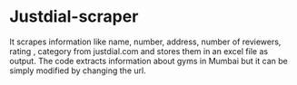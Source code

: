 # Justdial-scraper
It scrapes information like name, number, address, number of reviewers, rating , category from justdial.com and stores them in an excel file as output.
The code extracts information about gyms in Mumbai but it can be simply modified by changing the url.
